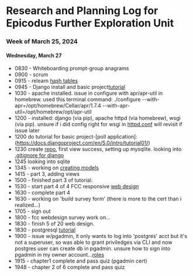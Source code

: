 # Research and Planning Log for Epicodus Further Exploration Unit
### Week of March 25, 2024

#### Wednesday, March 27

* 0830 - Whiteboarding prompt-group anagrams
* 0900 - scrum
* 0915 - relearn [hash tables](https://full-time.learnhowtoprogram.com/capstone/capstone-week-1/introduction-to-hash-tables#hashes)
* 0945 - Django install and basic project[tutorial](https://docs.djangoproject.com/en/5.0/intro/tutorial01/)
* 1030 - apache installed. issue in configure with apr/apr-util in homebrew. used this terminal command: ./configure --with-apr=/opt/homebrew/Cellar/apr/1.7.4 --with-apr-util=/opt/homebrew/opt/apr-util
* 1200 - installed: django (via pip), apache httpd (via homebrew), wsgi (via pip). unsure if i did config right for wsgi in [httpd.conf](https://docs.djangoproject.com/en/5.0/howto/deployment/wsgi/modwsgi/)
will revisit if issue later
* 1200 do tutorial for basic project-[poll application]: (https://docs.djangoproject.com/en/5.0/intro/tutorial01/)
* 1230 create [repo](https://github.com/kimmykokonut/polls), first view success, setting up mysqlite. looking into [.gitignore for django](https://djangowaves.com/tips-tricks/gitignore-for-a-django-project/)
* 1245 looking into sqlite
* 1345 - working on [creating models](https://docs.djangoproject.com/en/5.0/intro/tutorial02/)
* 1415 - part 3, adding views
* 1500 - finished part 3 of tutorial.
* 1530 - start part 4 of 4 FCC responsive [web design](https://www.freecodecamp.org/learn/2022/responsive-web-design/)
* 1630 - complete part 4
* 1630 - working on 'build survey form' (there is more to the cert than i realized...)
* 1705 - sign out
* 1800 - fcc webdesign survey work on...
* 1830 - finish 5 of 20 web design.
* 1830 - postgresql [tutorial](https://www.linkedin.com/learning/postgresql-essential-training-22611610/tour-the-pgadmin-interface?autoSkip=true&resume=false)
* 1900 - issue w/pgadmin, it only wants to log into 'postgres' acct but it's not a superuser, so was able to grant priviledges via CLI and now postgres user can create db in pgadmin. unsure how to sign into pgadmin in my owner account...[roles](https://docs.rackspace.com/docs/postgresql-creating-and-dropping-roles)
* 1915 - chapter1 complete and pass quiz (pgadmin cert)
* 1948 - chapter 2 of 6 complete and pass quiz